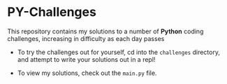 # PY-Challenges

This repository contains my solutions to a number of **Python** coding challenges, increasing in difficulty as each day passes

- To try the challenges out for yourself, cd into the `challenges` directory, and attempt to write your solutions out in a repl!

- To view my solutions, check out the `main.py` file.
